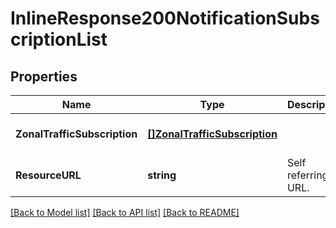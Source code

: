# InlineResponse200NotificationSubscriptionList

## Properties
Name | Type | Description | Notes
------------ | ------------- | ------------- | -------------
**ZonalTrafficSubscription** | [**[]ZonalTrafficSubscription**](ZonalTrafficSubscription.md) |  | [optional] [default to null]
**ResourceURL** | **string** | Self referring URL. | [optional] [default to null]

[[Back to Model list]](../README.md#documentation-for-models) [[Back to API list]](../README.md#documentation-for-api-endpoints) [[Back to README]](../README.md)


